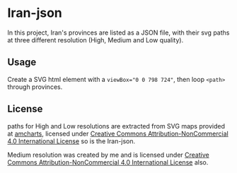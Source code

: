 # Iran-json
In this project, Iran's provinces are listed as a JSON file, with their svg paths at three different resolution (High, Medium and Low quality).

## Usage
Create a SVG html element with a ``viewBox="0 0 798 724"``, then loop ``<path>`` through provinces.

## License
paths for High and Low resolutions are extracted from SVG maps provided at [amcharts](https://www.amcharts.com/svg-maps/?map=iran), licensed under [Creative Commons Attribution-NonCommercial 4.0 International License](creativecommons.org/licenses/by-nc/4.0/) so is the Iran-json.

Medium resolution was created by me and is licensed under [Creative Commons Attribution-NonCommercial 4.0 International License](creativecommons.org/licenses/by-nc/4.0/) also.
